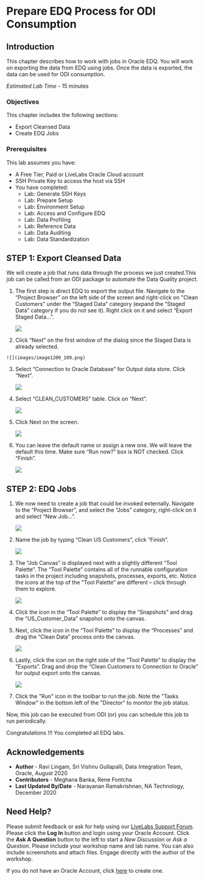 # Prepare EDQ Process for ODI Consumption

## Introduction

This chapter describes how to work with jobs in Oracle EDQ. You will work on exporting the data from EDQ using jobs. Once the data is exported, the data can be used for ODI consumption.

*Estimated Lab Time* - 15 minutes

### Objectives
This chapter includes the following sections:
  * Export Cleansed Data
  * Create EDQ Jobs

### Prerequisites
This lab assumes you have:
- A Free Tier, Paid or LiveLabs Oracle Cloud account
- SSH Private Key to access the host via SSH
- You have completed:
    - Lab: Generate SSH Keys
    - Lab: Prepare Setup
    - Lab: Environment Setup
    - Lab: Access and Configure EDQ
    - Lab: Data Profiling
    - Lab: Reference Data
    - Lab: Data Auditing
    - Lab: Data Standardization

    
## **STEP 1:**  Export Cleansed Data
We will create a job that runs data through the process we just created.This job can be called from an ODI package to automate the Data Quality project. 
1.	The first step is direct EDQ to export the output file. Navigate to the “Project Browser” on the left side of the screen and right-click on "Clean Customers” under the “Staged Data” category (expand the “Staged Data” category if you do not see it). Right click on it and select “Export Staged Data…”.

    ![](images/image1200_108.png)

2.	 Click “Next” on the first window of the dialog since the Staged Data is already selected.

    ![](images/image1200_109.png)

3.	Select “Connection to Oracle Database” for Output data store. Click “Next”.

    ![](images/image1200_110.png)

4.	Select “CLEAN_CUSTOMERS” table. Click on “Next”.

    ![](images/image1200_111.png)

5.  Click Next on the screen.

    ![](images/image1200_112.png)

5.	You can leave the default name or assign a new one. We will leave the default this time. Make sure “Run now?” box is NOT checked. Click “Finish”.

    ![](images/image1200_113.png)


## **STEP 2:** EDQ Jobs

1.	We now need to create a job that could be invoked externally. Navigate to the “Project Browser”, and select the “Jobs” category, right-click on it and select “New Job…”.

    ![](images/image1200_114.png)

2.	Name the job by typing “Clean US Customers”, click “Finish”.

    ![](images/image1200_115.png)

3.	The “Job Canvas” is displayed next with a slightly different “Tool Palette”. The “Tool Palette” contains all of the runnable configuration tasks in the project including snapshots, processes, exports, etc. Notice the icons at the top of the “Tool Palette” are different – click through them to explore.

    ![](images/image1200_116.png)

4.	Click the   icon in the “Tool Palette” to display the “Snapshots” and drag the “US\_Customer\_Data” snapshot onto the canvas.

5.	Next, click the   icon in the “Tool Palette” to display the “Processes” and drag the “Clean Data” process onto the canvas.

    ![](images/image1200_117.png)

6.	Lastly, click the  icon on the right side of the “Tool Palette” to display the “Exports”. Drag and drop the “Clean Customers to Connection to Oracle” for output export onto the canvas.

    ![](images/image1200_118.png)

7.	Click the "Run" icon in the toolbar to run the job. Note the "Tasks Window" in the bottom left of the "Director" to monitor the job status.

Now, this job can be executed from ODI (or) you can schedule this job to run periodically.

Congratulations !!! You completed all EDQ labs.

## Acknowledgements
* **Author** - Ravi Lingam, Sri Vishnu Gullapalli, Data Integration Team, Oracle, August 2020
* **Contributors** - Meghana Banka, Rene Fontcha
* **Last Updated By/Date** - Narayanan Ramakrishnan, NA Technology, December 2020

## Need Help?
Please submit feedback or ask for help using our [LiveLabs Support Forum](https://community.oracle.com/tech/developers/categories/goldengate-on-premises). Please click the **Log In** button and login using your Oracle Account. Click the **Ask A Question** button to the left to start a *New Discussion* or *Ask a Question*.  Please include your workshop name and lab name.  You can also include screenshots and attach files.  Engage directly with the author of the workshop.

If you do not have an Oracle Account, click [here](https://profile.oracle.com/myprofile/account/create-account.jspx) to create one.
